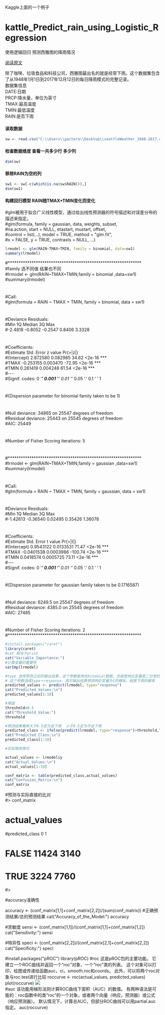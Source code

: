 Kaggle上面的一个例子

# kattle_Predict_rain_using_Logistic_Regression
使用逻辑回归 预测西雅图的降雨情况

[阅读原文](https://www.kaggle.com/anudeepbommireddy/predict-rain-using-logistic-regression/code)

除了咖啡、垃圾食品和科技公司，西雅图最出名的就是经常下雨。这个数据集包含了从1948年1月1日到2017年12月12日的每日降雨模式的完整记录。  
数据集信息  
DATE:日期  
PRCP:降水量，单位为英寸  
TMAX:最高温度    
TMIN:最低温度   
RAIN:是否下雨  

#### 读取数据
```r
sw <- read.csv("C:\\Users\\pactera\\Desktop\\seattleWeather_1948-2017.csv")
```
#### 检查数据维度 查看一共多少行 多少列
```r
dim(sw)
```
#### 移除RAIN为空的列
```r
sw1 <- sw[-c(which(is.na(sw$RAIN))),]
dim(sw1)
```
#### 构建回归模型  RAIN随TMAX+TMIN变化而变化
#glm被用于拟合广义线性模型，通过给出线性预测器的符号描述和对误差分布的描述来指定。  
#glm(formula, family = gaussian, data, weights, subset,  
#na.action, start = NULL, etastart, mustart, offset,  
#control = list(...), model = TRUE, method = "glm.fit",  
#x = FALSE, y = TRUE, contrasts = NULL, ...)  
```r
lrmodel <- glm(RAIN~TMAX+TMIN, family = binomial, data=sw1)
summary(lrmodel)
```
#**************************************************************  
#family 选不同值 结果也不同    
#lrmodel <- glm(RAIN~TMAX+TMIN,family = binomial ,data=sw1)  
#summary(lrmodel)  
#  
#Call:  
#glm(formula = RAIN ~ TMAX + TMIN, family = binomial, data = sw1)  
#  
#Deviance Residuals:   
#Min       1Q   Median       3Q      Max    
#-2.4818  -0.8052  -0.2547   0.8406   3.3328    
#  
#Coefficients:  
#Estimate Std. Error z value Pr(>|z|)        
#(Intercept)  2.872580   0.082985   34.62   <2e-16 ***   
#TMAX        -0.253155   0.003470  -72.95   <2e-16 ***  
#TMIN         0.261419   0.004248   61.54   <2e-16 ***  
#---  
#Signif. codes:  0 ‘***’ 0.001 ‘**’ 0.01 ‘*’ 0.05 ‘.’ 0.1 ‘ ’ 1  
#  
#(Dispersion parameter for binomial family taken to be 1)  
#
#Null deviance: 34865  on 25547  degrees of freedom  
#Residual deviance: 25443  on 25545  degrees of freedom  
#AIC: 25449  
#  
#Number of Fisher Scoring iterations: 5  
#
#**************************************************************  
#lrmodel <- glm(RAIN~TMAX+TMIN,family = gaussian ,data=sw1)  
#summary(lrmodel)  
#  
#Call:  
#glm(formula = RAIN ~ TMAX + TMIN, family = gaussian, data = sw1)  
#  
#Deviance Residuals:     
#Min        1Q    Median        3Q       Max    
#-1.42613  -0.36540   0.02495   0.35426   1.36078    
#  
#Coefficients:  
#Estimate Std. Error t value Pr(>|t|)      
#(Intercept)  0.9543122  0.0133531   71.47   <2e-16 ***  
#TMAX        -0.0401538  0.0003986 -100.74   <2e-16 ***  
#TMIN         0.0418574  0.0005725   73.11   <2e-16 ***  
#---  
#Signif. codes:  0 ‘***’ 0.001 ‘**’ 0.01 ‘*’ 0.05 ‘.’ 0.1 ‘ ’ 1  
#  
#(Dispersion parameter for gaussian family taken to be 0.1716587)  
#  
#Null deviance: 6249.5  on 25547  degrees of freedom  
#Residual deviance: 4385.0  on 25545  degrees of freedom  
#AIC: 27485  
#  
#Number of Fisher Scoring iterations: 2   
#**************************************************************  

```r
#install.packages("caret")  
library(caret)  
#cat 相当于print  
cat("Variable_Importance:")  
#计算变量的重要性  
varImp(lrmodel)  

#type 选择预测之后的输出结果，这个参数能用在binomial数据，也就是响应变量是二分型的时候，  
# 这个参数选成type＝response，表示输出结果预测响应变量为1的概率。就是下雨的概率  
predicted_values <- predict(lrmodel, type="response")  
cat("Predicted_Values:\n")  
predicted_values[1:10]  

#阈值  
threshold=0.5  
cat("Threshold_Value:")  
threshold  

#预测结果概率大于0.5定为会下雨  小于0.5定为不会下雨  
predicted_class <- ifelse(predict(lrmodel, type="response")>threshold,TRUE,FALSE)  
cat("Predicted_Class:\n")  
predicted_class[1:10]  

#实际降雨情况  

actual_values <- lrmodel$y  
cat("Actual_Values:\n")
actual_values[1:10]

conf_matrix <- table(predicted_class,actual_values)
cat("Confusion_Matrix:\n")
conf_matrix
```
#预测与实际直接的比对  
#> conf_matrix
#               actual_values
#predicted_class     0     1
#          FALSE 11424  3140
#          TRUE   3224  7760
#> 


#accuracy准确性

accuracy <- (conf_matrix[1,1]+conf_matrix[2,2])/(sum(conf_matrix)) #正确预测结果/总的预测结果
cat("Accuracy_of_the_Model:")
accuracy

#灵敏度
sensi <- (conf_matrix[1,1])/(conf_matrix[1,1]+conf_matrix[1,2])
cat("Sensitivity:")
sensi

#特异性
speci <- (conf_matrix[2,2])/(conf_matrix[2,1]+conf_matrix[2,2])
cat("Specificity:")
speci

#install.packages("pROC")
library(pROC)
#roc 这是pROC包的主要功能。 它建立一个ROC曲线并返回一个“roc”对象，一个“roc”类的列表。 这个对象可以打印，绘图或传递给函数auc，ci，smooth.roc和coords。 此外，可以将两个roc对象与roc.test进行比较
roccurve <- roc(actual_values, predicted_values)
plot(roccurve)
<img src="img/a.png"></img>  
#auc 该功能用梯形法则计算ROC曲线下面积（AUC）的数值。 有两种语法是可能的：roc函数中的类“roc”的一个对象，或者两个向量（响应，预测器）或公式（响应预测器）。 默认情况下，计算总AUC，但部分ROC曲线可以用partial.auc指定。
auc(roccurve)
```
